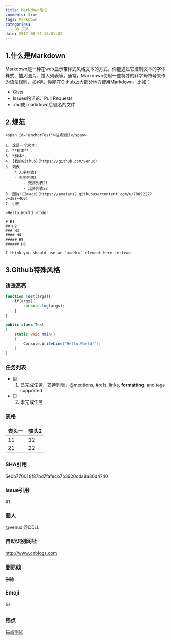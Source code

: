 ```yaml
---
title: Markdown笔记
comments: true
tags: Markdown
categories:
  - 03.工具
date: 2017-08-31 15:01:02
---
```

## 1.什么是Markdown

Markdown是一种在web显示带样式风格文本的方式。你能通过它控制文本的字体样式、插入图片、插入列表等。通常，Markdown使用一些特殊的非字母符号来作为语法规则，如`#`等。你能在Github上大部分地方使用Markdown。比如：

* [Gists](https://gist.github.com/)
* Issues的评论、Pull Requests
* .md或.markdown后缀名的文件

<!--more-->

## 2.规范

```
<span id="anchorTest">锚点测试</span>

1. 这是一个文本；
2. **粗体**；
3. *斜体*；
4. [我的Github](https://github.com/venux)
5. 列表
    * 无序列表1
    - 无序列表2
        - 无序列表21
        - 无序列表22
6. 图片![Image](https://avatars2.githubusercontent.com/u/7089227?v=3&s=460)
7. 引用

>Hello,World!-Coder

# H1
## H2
### H3
#### H4
##### H5
###### H6

I think you should use an `<addr>` element here instead.
```

## 3.Github特殊风格

### 语法高亮

```javascript
function Test(args){
    if(args){
        console.log(args);
    }	
}
```

```C#
public class Test
{
    static void Main()
    {
        Console.WriteLine("Hello,World!");		
    }
}
```

### 任务列表

- [x] 1. 已完成任务，支持列表，@mentions, #refs, [links](), **formatting**, and <del>tags</del> supported
- [ ] 2. 未完成任务

### 表格

表头一|表头2
-----|-----
11|12
21|22

### SHA引用

5e0b770018f87bd7fafecb7b3920cda8a30d4740

### Issue引用

#1

### 圈人

@venux @CDLL

### 自动识别网址

http://www.cnblogs.com

### 删除线

~~删除~~

### Emoji

:+1:

### 锚点

[锚点测试](#anchorTest)
